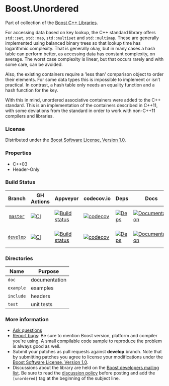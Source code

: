 # Boost.Unordered

Part of collection of the [Boost C++ Libraries](http://github.com/boostorg).

For accessing data based on key lookup, the C++ standard library offers `std::set`, `std::map`, `std::multiset` and `std::multimap`.
These are generally implemented using balanced binary trees so that lookup time has logarithmic complexity.
That is generally okay, but in many cases a hash table can perform better, as accessing data has constant complexity, on average.
The worst case complexity is linear, but that occurs rarely and with some care, can be avoided.

Also, the existing containers require a 'less than' comparison object to order their elements.
For some data types this is impossible to implement or isn’t practical.
In contrast, a hash table only needs an equality function and a hash function for the key.

With this in mind, unordered associative containers were added to the C++ standard.
This is an implementation of the containers described in C++11, with some deviations from the standard in order to work with non-C++11 compilers and libraries.


### License

Distributed under the [Boost Software License, Version 1.0](http://www.boost.org/LICENSE_1_0.txt).

### Properties

* C++03
* Header-Only

### Build Status

Branch          | GH Actions | Appveyor | codecov.io | Deps | Docs | Tests |
:-------------: | ---------- | -------- | ---------- | ---- | ---- | ----- |
[`master`](https://github.com/boostorg/unordered/tree/master)   | [![CI](https://github.com/boostorg/unordered/actions/workflows/ci.yml/badge.svg?branch=master)](https://github.com/boostorg/unordered/actions/workflows/ci.yml)  | [![Build status](https://ci.appveyor.com/api/projects/status/github/boostorg/unordered?branch=master&svg=true)](https://ci.appveyor.com/project/danieljames/unordered-qtwe6/branch/master)   | [![codecov](https://codecov.io/gh/boostorg/unordered/branch/master/graph/badge.svg)](https://codecov.io/gh/boostorg/unordered/branch/master)   | [![Deps](https://img.shields.io/badge/deps-master-brightgreen.svg)](https://pdimov.github.io/boostdep-report/master/unordered.html)   | [![Documentation](https://img.shields.io/badge/docs-master-brightgreen.svg)](https://www.boost.org/doc/libs/master/libs/unordered/doc/html/unordered.html)   | [![Enter the Matrix](https://img.shields.io/badge/matrix-master-brightgreen.svg)](http://www.boost.org/development/tests/master/developer/unordered.html)
[`develop`](https://github.com/boostorg/unordered/tree/develop) | [![CI](https://github.com/boostorg/unordered/actions/workflows/ci.yml/badge.svg?branch=develop)](https://github.com/boostorg/unordered/actions/workflows/ci.yml) | [![Build status](https://ci.appveyor.com/api/projects/status/github/boostorg/unordered?branch=develop&svg=true)](https://ci.appveyor.com/project/danieljames/unordered-qtwe6/branch/develop) | [![codecov](https://codecov.io/gh/boostorg/unordered/branch/develop/graph/badge.svg)](https://codecov.io/gh/boostorg/unordered/branch/develop) | [![Deps](https://img.shields.io/badge/deps-develop-brightgreen.svg)](https://pdimov.github.io/boostdep-report/develop/unordered.html) | [![Documentation](https://img.shields.io/badge/docs-develop-brightgreen.svg)](https://www.boost.org/doc/libs/develop/libs/unordered/doc/html/unordered.html) | [![Enter the Matrix](https://img.shields.io/badge/matrix-develop-brightgreen.svg)](http://www.boost.org/development/tests/develop/developer/unordered.html)

### Directories

| Name        | Purpose                        |
| ----------- | ------------------------------ |
| `doc`       | documentation                  |
| `example`   | examples                       |
| `include`   | headers                        |
| `test`      | unit tests                     |

### More information

* [Ask questions](http://stackoverflow.com/questions/ask?tags=c%2B%2B,boost,boost-unordered)
* [Report bugs](https://github.com/boostorg/unordered/issues): Be sure to mention Boost version, platform and compiler you're using. A small compilable code sample to reproduce the problem is always good as well.
* Submit your patches as pull requests against **develop** branch. Note that by submitting patches you agree to license your modifications under the [Boost Software License, Version 1.0](http://www.boost.org/LICENSE_1_0.txt).
* Discussions about the library are held on the [Boost developers mailing list](http://www.boost.org/community/groups.html#main). Be sure to read the [discussion policy](http://www.boost.org/community/policy.html) before posting and add the `[unordered]` tag at the beginning of the subject line.

